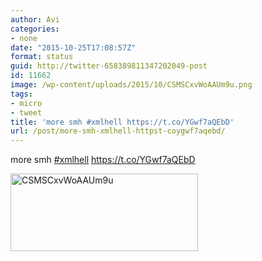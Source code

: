 ```yaml
---
author: Avi
categories:
- none
date: "2015-10-25T17:08:57Z"
format: status
guid: http://twitter-658389811347202049-post
id: 11662
image: /wp-content/uploads/2015/10/CSMSCxvWoAAUm9u.png
tags:
- micro
- tweet
title: 'more smh #xmlhell https://t.co/YGwf7aQEbD'
url: /post/more-smh-xmlhell-httpst-coygwf7aqebd/
---
```

more smh [#xmlhell](http://twitter.com/search?q=%23xmlhell) https://t.co/YGwf7aQEbD

<img width="300" height="124" src="http://aviflax.com/wp-content/uploads/2015/10/CSMSCxvWoAAUm9u-300x124.png" class="attachment-medium" alt="CSMSCxvWoAAUm9u" />